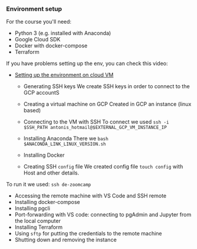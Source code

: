 ### Environment setup 

For the course you'll need:

* Python 3 (e.g. installed with Anaconda)
* Google Cloud SDK
* Docker with docker-compose
* Terraform

If you have problems setting up the env, you can check this video:

* [Setting up the environment on cloud VM](https://www.youtube.com/watch?v=ae-CV2KfoN0&list=PL3MmuxUbc_hJed7dXYoJw8DoCuVHhGEQb)
  * Generating SSH keys
We create SSH keys in order to connect to the GCP accountS

  * Creating a virtual machine on GCP
Created in GCP an instance (linux based)
  * Connecting to the VM with SSH
To connect we used `ssh -i $SSH_PATH antonis_hotmail@$EXTERNAL_GCP_VM_INSTANCE_IP`
  * Installing Anaconda
There we `bash $ANACONDA_LINK_LINUX_VERSION.sh`
  * Installing Docker
  * Creating SSH `config` file
We created config file `touch config` with Host and other details.

To run it we used: `ssh de-zoomcamp`
  * Accessing the remote machine with VS Code and SSH remote
  * Installing docker-compose
  * Installing pgcli
  * Port-forwarding with VS code: connecting to pgAdmin and Jupyter from the local computer
  * Installing Terraform
  * Using `sftp` for putting the credentials to the remote machine
  * Shutting down and removing the instance